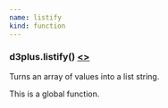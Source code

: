 ```yaml
---
name: listify
kind: function
---
```


<a name="listify"></a>

### d3plus.**listify**() [<>](https://github.com/d3plus/d3plus-viz/blob/master/src/Viz.js#L62)

Turns an array of values into a list string.


This is a global function.

